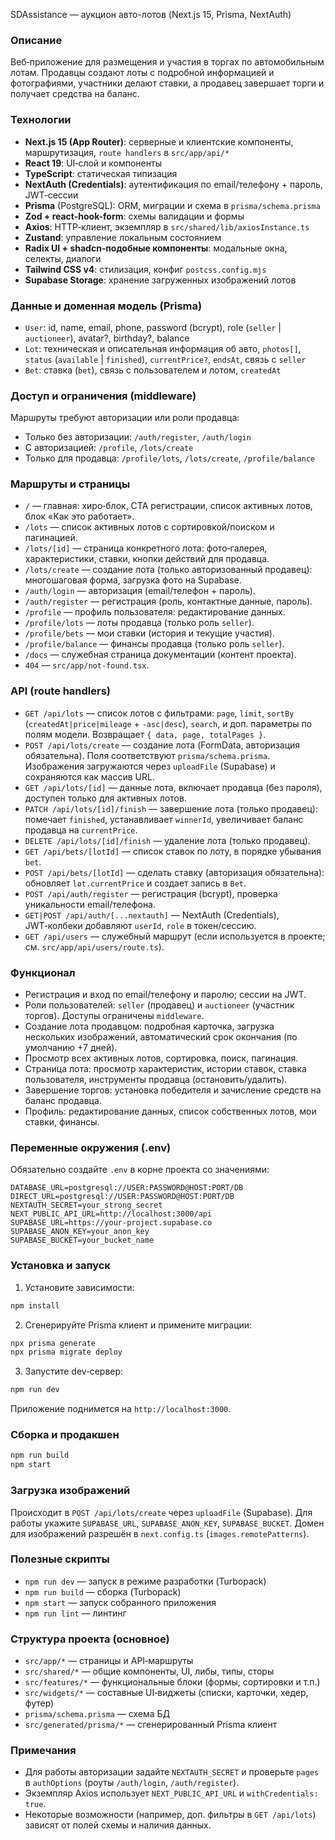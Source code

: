 SDAssistance — аукцион авто-лотов (Next.js 15, Prisma, NextAuth)

### Описание
Веб‑приложение для размещения и участия в торгах по автомобильным лотам. Продавцы создают лоты с подробной информацией и фотографиями, участники делают ставки, а продавец завершает торги и получает средства на баланс.

### Технологии
- **Next.js 15 (App Router)**: серверные и клиентские компоненты, маршрутизация, `route handlers` в `src/app/api/*`
- **React 19**: UI‑слой и компоненты
- **TypeScript**: статическая типизация
- **NextAuth (Credentials)**: аутентификация по email/телефону + пароль, JWT‑сессии
- **Prisma** (PostgreSQL): ORM, миграции и схема в `prisma/schema.prisma`
- **Zod + react-hook-form**: схемы валидации и формы
- **Axios**: HTTP‑клиент, экземпляр в `src/shared/lib/axiosInstance.ts`
- **Zustand**: управление локальным состоянием
- **Radix UI + shadcn‑подобные компоненты**: модальные окна, селекты, диалоги
- **Tailwind CSS v4**: стилизация, конфиг `postcss.config.mjs`
- **Supabase Storage**: хранение загруженных изображений лотов

### Данные и доменная модель (Prisma)
- `User`: id, name, email, phone, password (bcrypt), role (`seller` | `auctioneer`), avatar?, birthday?, balance
- `Lot`: техническая и описательная информация об авто, `photos[]`, `status` (`available` | `finished`), `currentPrice?`, `endsAt`, связь с `seller`
- `Bet`: ставка (`bet`), связь с пользователем и лотом, `createdAt`

### Доступ и ограничения (middleware)
Маршруты требуют авторизации или роли продавца:
- Только без авторизации: `/auth/register`, `/auth/login`
- С авторизацией: `/profile`, `/lots/create`
- Только для продавца: `/profile/lots`, `/lots/create`, `/profile/balance`

### Маршруты и страницы
- `/` — главная: хиро‑блок, CTA регистрации, список активных лотов, блок «Как это работает».
- `/lots` — список активных лотов с сортировкой/поиском и пагинацией.
- `/lots/[id]` — страница конкретного лота: фото‑галерея, характеристики, ставки, кнопки действий для продавца.
- `/lots/create` — создание лота (только авторизованный продавец): многошаговая форма, загрузка фото на Supabase.
- `/auth/login` — авторизация (email/телефон + пароль).
- `/auth/register` — регистрация (роль, контактные данные, пароль).
- `/profile` — профиль пользователя: редактирование данных.
- `/profile/lots` — лоты продавца (только роль `seller`).
- `/profile/bets` — мои ставки (история и текущие участия).
- `/profile/balance` — финансы продавца (только роль `seller`).
- `/docs` — служебная страница документации (контент проекта).
- `404` — `src/app/not-found.tsx`.

### API (route handlers)
- `GET /api/lots` — список лотов с фильтрами: `page`, `limit`, `sortBy` (`createdAt|price|mileage` + `-asc|desc`), `search`, и доп. параметры по полям модели. Возвращает `{ data, page, totalPages }`.
- `POST /api/lots/create` — создание лота (FormData, авторизация обязательна). Поля соответствуют `prisma/schema.prisma`. Изображения загружаются через `uploadFile` (Supabase) и сохраняются как массив URL.
- `GET /api/lots/[id]` — данные лота, включает продавца (без пароля), доступен только для активных лотов.
- `PATCH /api/lots/[id]/finish` — завершение лота (только продавец): помечает `finished`, устанавливает `winnerId`, увеличивает баланс продавца на `currentPrice`.
- `DELETE /api/lots/[id]/finish` — удаление лота (только продавец).
- `GET /api/bets/[lotId]` — список ставок по лоту, в порядке убывания `bet`.
- `POST /api/bets/[lotId]` — сделать ставку (авторизация обязательна): обновляет `lot.currentPrice` и создает запись в `Bet`.
- `POST /api/auth/register` — регистрация (bcrypt), проверка уникальности email/телефона.
- `GET|POST /api/auth/[...nextauth]` — NextAuth (Credentials), JWT‑колбеки добавляют `userId`, `role` в токен/сессию.
- `GET /api/users` — служебный маршрут (если используется в проекте; см. `src/app/api/users/route.ts`).

### Функционал
- Регистрация и вход по email/телефону и паролю; сессии на JWT.
- Роли пользователей: `seller` (продавец) и `auctioneer` (участник торгов). Доступы ограничены `middleware`.
- Создание лота продавцом: подробная карточка, загрузка нескольких изображений, автоматический срок окончания (по умолчанию +7 дней).
- Просмотр всех активных лотов, сортировка, поиск, пагинация.
- Страница лота: просмотр характеристик, истории ставок, ставка пользователя, инструменты продавца (остановить/удалить).
- Завершение торгов: установка победителя и зачисление средств на баланс продавца.
- Профиль: редактирование данных, список собственных лотов, мои ставки, финансы.

### Переменные окружения (.env)
Обязательно создайте `.env` в корне проекта со значениями:
```env
DATABASE_URL=postgresql://USER:PASSWORD@HOST:PORT/DB
DIRECT_URL=postgresql://USER:PASSWORD@HOST:PORT/DB
NEXTAUTH_SECRET=your_strong_secret
NEXT_PUBLIC_API_URL=http://localhost:3000/api
SUPABASE_URL=https://your-project.supabase.co
SUPABASE_ANON_KEY=your_anon_key
SUPABASE_BUCKET=your_bucket_name
```

### Установка и запуск
1) Установите зависимости:
```bash
npm install
```
2) Сгенерируйте Prisma клиент и примените миграции:
```bash
npx prisma generate
npx prisma migrate deploy
```
3) Запустите dev‑сервер:
```bash
npm run dev
```
Приложение поднимется на `http://localhost:3000`.

### Сборка и продакшен
```bash
npm run build
npm start
```

### Загрузка изображений
Происходит в `POST /api/lots/create` через `uploadFile` (Supabase). Для работы укажите `SUPABASE_URL`, `SUPABASE_ANON_KEY`, `SUPABASE_BUCKET`. Домен для изображений разрешён в `next.config.ts` (`images.remotePatterns`).

### Полезные скрипты
- `npm run dev` — запуск в режиме разработки (Turbopack)
- `npm run build` — сборка (Turbopack)
- `npm start` — запуск собранного приложения
- `npm run lint` — линтинг

### Структура проекта (основное)
- `src/app/*` — страницы и API‑маршруты
- `src/shared/*` — общие компоненты, UI, либы, типы, сторы
- `src/features/*` — функциональные блоки (формы, сортировки и т.п.)
- `src/widgets/*` — составные UI‑виджеты (списки, карточки, хедер, футер)
- `prisma/schema.prisma` — схема БД
- `src/generated/prisma/*` — сгенерированный Prisma клиент

### Примечания
- Для работы авторизации задайте `NEXTAUTH_SECRET` и проверьте `pages` в `authOptions` (роуты `/auth/login`, `/auth/register`).
- Экземпляр Axios использует `NEXT_PUBLIC_API_URL` и `withCredentials: true`.
- Некоторые возможности (например, доп. фильтры в `GET /api/lots`) зависят от полей схемы и наличия данных.

